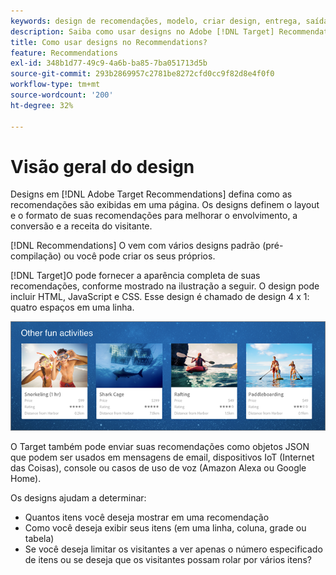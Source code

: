 ```yaml
---
keywords: design de recomendações, modelo, criar design, entrega, saída
description: Saiba como usar designs no Adobe [!DNL Target] Recommendations para definir como as recomendações são exibidas em uma página (1X4, 1X6, 2X2 e assim por diante).
title: Como usar designs no Recommendations?
feature: Recommendations
exl-id: 348b1d77-49c9-4a6b-ba85-7ba051713d5b
source-git-commit: 293b2869957c2781be8272cfd0cc9f82d8e4f0f0
workflow-type: tm+mt
source-wordcount: '200'
ht-degree: 32%

---
```


# Visão geral do design

Designs em [!DNL Adobe Target Recommendations] defina como as recomendações são exibidas em uma página. Os designs definem o layout e o formato de suas recomendações para melhorar o envolvimento, a conversão e a receita do visitante.

[!DNL Recommendations] O vem com vários designs padrão (pré-compilação) ou você pode criar os seus próprios.

[!DNL Target]O pode fornecer a aparência completa de suas recomendações, conforme mostrado na ilustração a seguir. O design pode incluir HTML, JavaScript e CSS. Esse design é chamado de design 4 x 1: quatro espaços em uma linha.

![imagem velocity_example](assets/velocity_example.png)

O Target também pode enviar suas recomendações como objetos JSON que podem ser usados em mensagens de email, dispositivos IoT (Internet das Coisas), console ou casos de uso de voz (Amazon Alexa ou Google Home).

Os designs ajudam a determinar:

* Quantos itens você deseja mostrar em uma recomendação
* Como você deseja exibir seus itens (em uma linha, coluna, grade ou tabela)
* Se você deseja limitar os visitantes a ver apenas o número especificado de itens ou se deseja que os visitantes possam rolar por vários itens?
